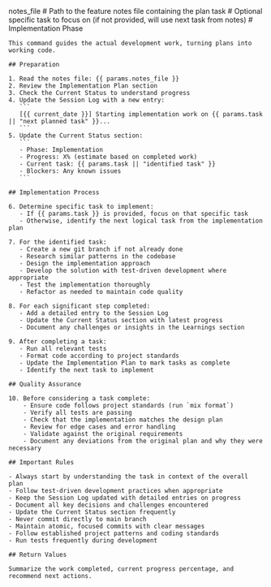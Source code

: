 <prompt>
  <params>
    notes_file # Path to the feature notes file containing the plan
    task # Optional specific task to focus on (if not provided, will use next task from notes)
  </params>

  <instructions>
    # Implementation Phase
    
    This command guides the actual development work, turning plans into working code.
    
    ## Preparation
    
    1. Read the notes file: {{ params.notes_file }}
    2. Review the Implementation Plan section
    3. Check the Current Status to understand progress
    4. Update the Session Log with a new entry:
       ```
       [{{ current_date }}] Starting implementation work on {{ params.task || "next planned task" }}...
       ```
    5. Update the Current Status section:
       ```
       - Phase: Implementation
       - Progress: X% (estimate based on completed work)
       - Current task: {{ params.task || "identified task" }}
       - Blockers: Any known issues
       ```
    
    ## Implementation Process
    
    6. Determine specific task to implement:
       - If {{ params.task }} is provided, focus on that specific task
       - Otherwise, identify the next logical task from the implementation plan
       
    7. For the identified task:
       - Create a new git branch if not already done
       - Research similar patterns in the codebase
       - Design the implementation approach
       - Develop the solution with test-driven development where appropriate
       - Test the implementation thoroughly
       - Refactor as needed to maintain code quality
       
    8. For each significant step completed:
       - Add a detailed entry to the Session Log
       - Update the Current Status section with latest progress
       - Document any challenges or insights in the Learnings section
    
    9. After completing a task:
       - Run all relevant tests
       - Format code according to project standards
       - Update the Implementation Plan to mark tasks as complete
       - Identify the next task to implement
    
    ## Quality Assurance
    
    10. Before considering a task complete:
        - Ensure code follows project standards (run `mix format`)
        - Verify all tests are passing
        - Check that the implementation matches the design plan
        - Review for edge cases and error handling
        - Validate against the original requirements
        - Document any deviations from the original plan and why they were necessary
    
    ## Important Rules
    
    - Always start by understanding the task in context of the overall plan
    - Follow test-driven development practices when appropriate
    - Keep the Session Log updated with detailed entries on progress
    - Document all key decisions and challenges encountered
    - Update the Current Status section frequently
    - Never commit directly to main branch
    - Maintain atomic, focused commits with clear messages
    - Follow established project patterns and coding standards
    - Run tests frequently during development
    
    ## Return Values
    
    Summarize the work completed, current progress percentage, and recommend next actions.
  </instructions>
</prompt>